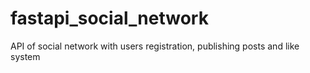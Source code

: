 # fastapi_social_network
API of social network with users registration, publishing posts and like system
